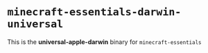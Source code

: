 # `minecraft-essentials-darwin-universal`

This is the **universal-apple-darwin** binary for `minecraft-essentials`
